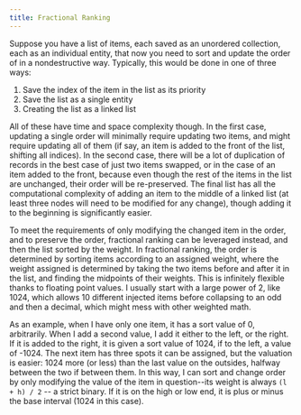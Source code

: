 ```yaml
---
title: Fractional Ranking
---
```


Suppose you have a list of items, each saved as an unordered collection, each as an individual entity, that now you need to sort and update the order of in a nondestructive way. Typically, this would be done in one of three ways:

1. Save the index of the item in the list as its priority
2. Save the list as a single entity
3. Creating the list as a linked list

All of these have time and space complexity though. In the first case, updating a single order will minimally require updating two items, and might require updating all of them (if say, an item is added to the front of the list, shifting all indices). In the second case, there will be a lot of duplication of records in the best case of just two items swapped, or in the case of an item added to the front, because even though the rest of the items in the list are unchanged, their order will be re-preserved. The final list has all the computational complexity of adding an item to the middle of a linked list (at least three nodes will need to be modified for any change), though adding it to the beginning is significantly easier.

To meet the requirements of only modifying the changed item in the order, and to preserve the order, fractional ranking can be leveraged instead, and then the list sorted by the weight. In fractional ranking, the order is determined by sorting items according to an assigned weight, where the weight assigned is determined by taking the two items before and after it in the list, and finding the midpoints of their weights. This is infinitely flexible thanks to floating point values. I usually start with a large power of 2, like 1024, which allows 10 different injected items before collapsing to an odd and then a decimal, which might mess with other weighted math.

As an example, when I have only one item, it has a sort value of 0, arbitrarily. When I add a second value, I add it either to the left, or the right. If it is added to the right, it is given a sort value of 1024, if to the left, a value of -1024. The next item has three spots it can be assigned, but the valuation is easier: 1024 more (or less) than the last value on the outsides, halfway between the two if between them. In this way, I can sort and change order by only modifying the value of the item in question--its weight is always `(l + h) / 2` -- a strict binary. If it is on the high or low end, it is plus or minus the base interval (1024 in this case).
